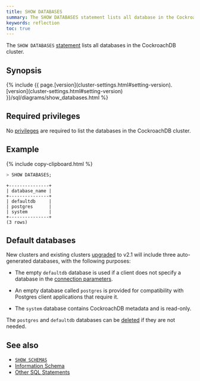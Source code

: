 ```yaml
---
title: SHOW DATABASES
summary: The SHOW DATABASES statement lists all database in the CockroachDB cluster.
keywords: reflection
toc: true
---
```


The `SHOW DATABASES` [statement](sql-statements.html) lists all databases in the CockroachDB cluster.

## Synopsis

<div>
{% include {{ page.[version](cluster-settings.html#setting-version).[version](cluster-settings.html#setting-version) }}/sql/diagrams/show_databases.html %}
</div>

## Required privileges

No [privileges](authorization.html#assign-privileges) are required to list the databases in the CockroachDB cluster.

## Example

{% include copy-clipboard.html %}
~~~ sql
> SHOW DATABASES;
~~~

~~~
+---------------+
| database_name |
+---------------+
| defaultdb     |
| postgres      |
| system        |
+---------------+
(3 rows)
~~~

## Default databases

New clusters and existing clusters [upgraded](upgrade-cockroach-[version](cluster-settings.html#setting-version).html) to v2.1 will include three auto-generated databases, with the following purposes:

- The empty `defaultdb` database is used if a client does not specify a database in the [connection parameters](connection-parameters.html).

- An empty database called `postgres` is provided for compatibility with Postgres client applications that require it.

- The `system` database contains CockroachDB metadata and is read-only.

The `postgres` and `defaultdb` databases can be [deleted](drop-database.html) if they are not needed.

## See also

- [`SHOW SCHEMAS`](show-schemas.html)
- [Information Schema](information-schema.html)
- [Other SQL Statements](sql-statements.html)
